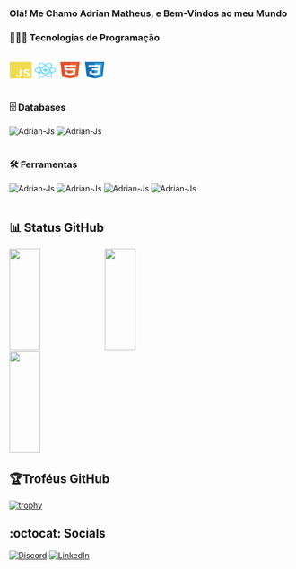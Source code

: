 ### Olá! Me Chamo Adrian Matheus, e Bem-Vindos ao meu Mundo


### 👩🏻‍💻 Tecnologias de Programação


<div style="display: inline_block"><br>
  <img align="center" alt="Adrian-Js" height="30" width="40" src="https://raw.githubusercontent.com/devicons/devicon/master/icons/javascript/javascript-plain.svg">
  <img align="center" alt="Adrian-React" height="30" width="40" src="https://raw.githubusercontent.com/devicons/devicon/master/icons/react/react-original.svg">
  <img align="center" alt="Adrian-HTML" height="30" width="40" src="https://raw.githubusercontent.com/devicons/devicon/master/icons/html5/html5-original.svg">
  <img align="center" alt="Adrian-CSS" height="30" width="40" src="https://raw.githubusercontent.com/devicons/devicon/master/icons/css3/css3-original.svg">
</div>
<br>


### 🗄️ Databases


<div>
  <img align="center" alt="Adrian-Js" height="30" width="40" src="https://cdn.jsdelivr.net/gh/devicons/devicon@latest/icons/mongodb/mongodb-original-wordmark.svg">
 <img align="center" alt="Adrian-Js" height="30" width="40" src="https://cdn.jsdelivr.net/gh/devicons/devicon@latest/icons/postgresql/postgresql-original-wordmark.svg">
</div>
<br>


### 🛠️ Ferramentas


<div>
  <img align="center" alt="Adrian-Js" height="30" width="40" src="https://cdn.jsdelivr.net/gh/devicons/devicon@latest/icons/nodejs/nodejs-original-wordmark.svg">
 <img align="center" alt="Adrian-Js" height="30" width="40" src="https://cdn.jsdelivr.net/gh/devicons/devicon@latest/icons/figma/figma-original.svg">
 <img align="center" alt="Adrian-Js" height="30" width="40" src="https://cdn.jsdelivr.net/gh/devicons/devicon@latest/icons/vscode/vscode-original.svg">
 <img align="center" alt="Adrian-Js" height="30" width="40" src="https://cdn.jsdelivr.net/gh/devicons/devicon@latest/icons/git/git-original.svg">
</div>
<br>

## 📊 Status GitHub


<div>
 <img height="180em" width="33%" src="https://github-readme-stats.vercel.app/api?username=AdrianPGM&show_icons=true&theme=dark" />
 <img height="180em" width="33%" src="https://github-readme-stats.vercel.app/api/top-langs/?username=AdrianPGM&layout=compact&theme=dark" />
 <img height="180em" width="33%" src="https://github-readme-streak-stats.herokuapp.com/?user=AdrianPGM&theme=dark&hide_border=true" />

</div>

## 🏆Troféus GitHub 

[![trophy](https://github-profile-trophy.vercel.app/?username=AdrianPGM&theme=black&column=4)](https://github.com/ryo-ma/github-profile-trophy)

## :octocat: Socials
[![Discord](https://img.shields.io/badge/Discord-7289DA?style=for-the-badge&logo=discord&logoColor=white)](https://discord.com/channels/@adrianlino08/)
[![LinkedIn](https://img.shields.io/badge/LinkedIn-0077B5?style=for-the-badge&logo=linkedin&logoColor=white)](https://www.linkedin.com/in/adrian-matheus/)


